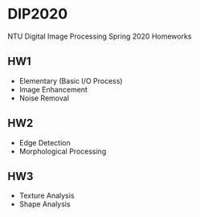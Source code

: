# DIP2020

NTU Digital Image Processing Spring 2020 Homeworks

## HW1
* Elementary (Basic I/O Process)
* Image Enhancement
* Noise Removal

## HW2
* Edge Detection
* Morphological Processing

## HW3
* Texture Analysis
* Shape Analysis
